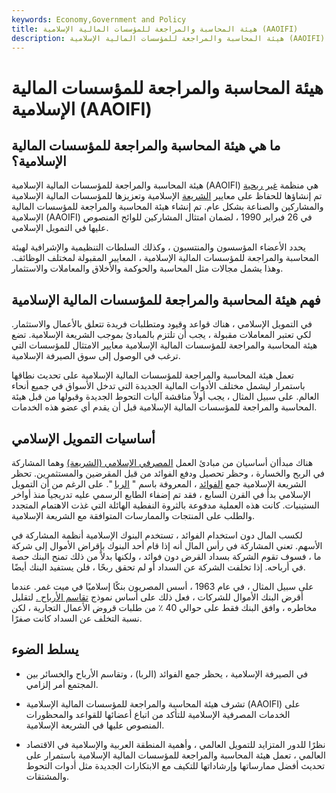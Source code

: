 ```yaml
---
keywords: Economy,Government and Policy
title: هيئة المحاسبة والمراجعة للمؤسسات المالية الإسلامية (AAOIFI)
description: هيئة المحاسبة والمراجعة للمؤسسات المالية الإسلامية (AAOIFI) هي منظمة غير ربحية تأسست للحفاظ على المعايير الشرعية للمؤسسات المالية الإسلامية والترويج لها.
---
```


# هيئة المحاسبة والمراجعة للمؤسسات المالية الإسلامية (AAOIFI)
## ما هي هيئة المحاسبة والمراجعة للمؤسسات المالية الإسلامية؟

هيئة المحاسبة والمراجعة للمؤسسات المالية الإسلامية (AAOIFI) هي منظمة [غير ربحية](/non-profitorganization) تم إنشاؤها للحفاظ على معايير [الشريعة](/shariah) الإسلامية وتعزيزها للمؤسسات المالية الإسلامية والمشاركين والصناعة بشكل عام. تم إنشاء هيئة المحاسبة والمراجعة للمؤسسات المالية الإسلامية (AAOIFI) في 26 فبراير 1990 ، لضمان امتثال المشاركين للوائح المنصوص عليها في التمويل الإسلامي.

يحدد الأعضاء المؤسسون والمنتسبون ، وكذلك السلطات التنظيمية والإشرافية لهيئة المحاسبة والمراجعة للمؤسسات المالية الإسلامية ، المعايير المقبولة لمختلف الوظائف. وهذا يشمل مجالات مثل المحاسبة والحوكمة والأخلاق والمعاملات والاستثمار.

## فهم هيئة المحاسبة والمراجعة للمؤسسات المالية الإسلامية

في التمويل الإسلامي ، هناك قواعد وقيود ومتطلبات فريدة تتعلق بالأعمال والاستثمار. لكي تعتبر المعاملات مقبولة ، يجب أن تلتزم بالمبادئ بموجب الشريعة الإسلامية. تضع هيئة المحاسبة والمراجعة للمؤسسات المالية الإسلامية معايير الامتثال للمؤسسات التي ترغب في الوصول إلى سوق الصيرفة الإسلامية.

تعمل هيئة المحاسبة والمراجعة للمؤسسات المالية الإسلامية على تحديث نطاقها باستمرار ليشمل مختلف الأدوات المالية الجديدة التي تدخل الأسواق في جميع أنحاء العالم. على سبيل المثال ، يجب أولاً مناقشة آليات التحوط الجديدة وقبولها من قبل هيئة المحاسبة والمراجعة للمؤسسات المالية الإسلامية قبل أن يقدم أي عضو هذه الخدمات.

## أساسيات التمويل الإسلامي

هناك مبدأان أساسيان من مبادئ العمل [المصرفي الإسلامي (الشريعة)](/shariah-compliant-funds) وهما المشاركة في الربح والخسارة ، وحظر تحصيل ودفع الفوائد من قبل المقرضين والمستثمرين. تحظر الشريعة الإسلامية جمع [الفوائد](/interest) ، المعروفة باسم " [الربا](/riba) ". على الرغم من أن التمويل الإسلامي بدأ في القرن السابع ، فقد تم إضفاء الطابع الرسمي عليه تدريجياً منذ أواخر الستينيات. كانت هذه العملية مدفوعة بالثروة النفطية الهائلة التي غذت الاهتمام المتجدد والطلب على المنتجات والممارسات المتوافقة مع الشريعة الإسلامية.

لكسب المال دون استخدام الفوائد ، تستخدم البنوك الإسلامية أنظمة المشاركة في الأسهم. تعني المشاركة في رأس المال أنه إذا قام أحد البنوك بإقراض الأموال إلى شركة ما ، فسوف تقوم الشركة بسداد القرض دون فوائد ، ولكنها بدلاً من ذلك تمنح البنك حصة في أرباحه. إذا تخلفت الشركة عن السداد أو لم تحقق ربحًا ، فلن يستفيد البنك أيضًا.

على سبيل المثال ، في عام 1963 ، أسس المصريون بنكًا إسلاميًا في ميت غمر. عندما أقرض البنك الأموال للشركات ، فعل ذلك على أساس نموذج [تقاسم الأرباح .](/profitsharingplan) لتقليل مخاطره ، وافق البنك فقط على حوالي 40 ٪ من طلبات قروض الأعمال التجارية ، لكن نسبة التخلف عن السداد كانت صفرًا.

## يسلط الضوء

- في الصيرفة الإسلامية ، يحظر جمع الفوائد (الربا) ، وتقاسم الأرباح والخسائر بين المجتمع أمر إلزامي.

- تشرف هيئة المحاسبة والمراجعة للمؤسسات المالية الإسلامية (AAOIFI) على الخدمات المصرفية الإسلامية للتأكد من اتباع أعضائها للقواعد والمحظورات المنصوص عليها في الشريعة الإسلامية.

- نظرًا للدور المتزايد للتمويل العالمي ، وأهمية المنطقة العربية والإسلامية في الاقتصاد العالمي ، تعمل هيئة المحاسبة والمراجعة للمؤسسات المالية الإسلامية باستمرار على تحديث أفضل ممارساتها وإرشاداتها للتكيف مع الابتكارات الجديدة مثل أدوات التحوط والمشتقات.


